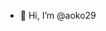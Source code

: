 - 👋 Hi, I’m @aoko29
<!---
aoko29/aoko29 is a ✨ special ✨ repository because its `README.md` (this file) appears on your GitHub profile.
You can click the Preview link to take a look at your changes.
--->

